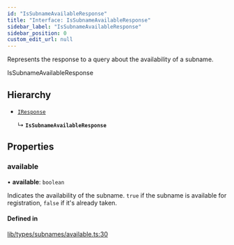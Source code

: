 ```yaml
---
id: "IsSubnameAvailableResponse"
title: "Interface: IsSubnameAvailableResponse"
sidebar_label: "IsSubnameAvailableResponse"
sidebar_position: 0
custom_edit_url: null
---
```


Represents the response to a query about the availability of a subname.

 IsSubnameAvailableResponse

## Hierarchy

- [`IResponse`](IResponse.md)

  ↳ **`IsSubnameAvailableResponse`**

## Properties

### available

• **available**: `boolean`

Indicates the availability of the subname. 
                                `true` if the subname is available for registration, 
                                `false` if it's already taken.

#### Defined in

[lib/types/subnames/available.ts:30](https://github.com/JustaName-id/JustaName-sdk/blob/610ce53/packages/@justaname.id/sdk/src/lib/types/subnames/available.ts#L30)

